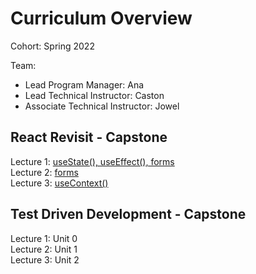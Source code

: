 # Curriculum Overview

Cohort: Spring 2022

Team:
* Lead Program Manager: Ana
* Lead Technical Instructor: Caston
* Associate Technical Instructor: Jowel


 

## React Revisit - Capstone

Lecture 1: [useState(), useEffect(), forms ](https://us02web.zoom.us/rec/play/-bd6xPK-7cWv5pGbpCtfrQbMtRAlJSmjIMtPEi5HzqLdy-T0EstC1gngQIpomsmj8MwZkPtUgFL8qZI9.QTDx5NRzOBJZREGN?continueMode=true)<br>
Lecture 2: [forms](https://drive.google.com/file/d/1j8zamIrVpPiaPyrfNe_Ik9XHVvYDE3gA/view?usp=sharing) <br>
Lecture 3: [useContext()](https://us02web.zoom.us/rec/play/Mn5BPxnHWDI3zLpHc4DiWzmJEBJaIRQv8rdGNX5bkQP_9zNYtawjC1kCBV_2u2Itzvh9CDyddF_OH3Uz.M5SXK8EHKN_H8pU8?autoplay=true&startTime=1673460852000)


## Test Driven Development - Capstone
Lecture 1: Unit 0<br>
Lecture 2: Unit 1<br>
Lecture 3: Unit 2



